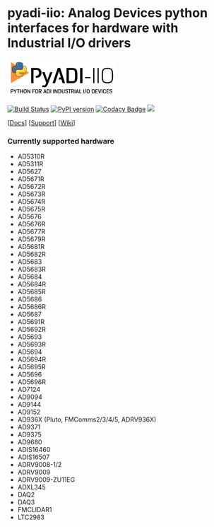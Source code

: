 # pyadi-iio: Analog Devices python interfaces for hardware with Industrial I/O drivers

![PyADI-IIO Logo](images/PyADI-IIO_Logo_72.png)

[![Build Status](https://travis-ci.org/analogdevicesinc/pyadi-iio.svg?branch=master)](https://travis-ci.org/analogdevicesinc/pyadi-iio)
[![PyPI version](https://badge.fury.io/py/pyadi-iio.svg)](https://badge.fury.io/py/pyadi-iio) [![Codacy Badge](https://api.codacy.com/project/badge/Grade/4bd027bfc5774029a30a9e1cedf5a434)](https://www.codacy.com/app/travis.collins/pyadi-iio?utm_source=github.com&amp;utm_medium=referral&amp;utm_content=analogdevicesinc/pyadi-iio&amp;utm_campaign=Badge_Grade) [![](https://img.shields.io/badge/python-3.6+-blue.svg)](https://www.python.org/download/releases/3.6.0/)

[[Docs](http://analogdevicesinc.github.io/pyadi-iio/)]
[[Support](http://ez.analog.com)]
[[Wiki](https://wiki.analog.com/resources/tools-software/linux-software/pyadi-iio)]

### Currently supported hardware
- AD5310R
- AD5311R
- AD5627
- AD5671R
- AD5672R
- AD5673R
- AD5674R
- AD5675R
- AD5676
- AD5676R
- AD5677R
- AD5679R
- AD5681R
- AD5682R
- AD5683
- AD5683R
- AD5684
- AD5684R
- AD5685R
- AD5686
- AD5686R
- AD5687
- AD5691R
- AD5692R
- AD5693
- AD5693R
- AD5694
- AD5694R
- AD5695R
- AD5696
- AD5696R
- AD7124
- AD9094
- AD9144
- AD9152
- AD936X (Pluto, FMComms2/3/4/5, ADRV936X)
- AD9371
- AD9375
- AD9680
- ADIS16460
- ADIS16507
- ADRV9008-1/2
- ADRV9009
- ADRV9009-ZU11EG
- ADXL345
- DAQ2
- DAQ3
- FMCLIDAR1
- LTC2983
